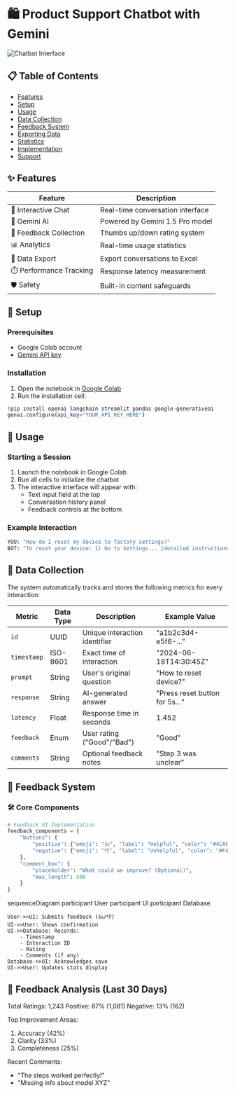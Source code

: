 # 🛍️ Product Support Chatbot with Gemini

![Chatbot Interface](https://via.placeholder.com/800x400.png?text=Chatbot+Interface+Preview)

## 📋 Table of Contents
- [Features](#-features)
- [Setup](#-setup)
- [Usage](#-usage)
- [Data Collection](#-data-collection)
- [Feedback System](#-feedback-system)
- [Exporting Data](#-exporting-data)
- [Statistics](#-statistics)
- [Implementation](#-implementation-details)
- [Support](#-support)

## ✨ Features
| Feature | Description |
|---------|-------------|
| 💬 Interactive Chat | Real-time conversation interface |
| 🧠 Gemini AI | Powered by Gemini 1.5 Pro model |
| 📝 Feedback Collection | Thumbs up/down rating system |
| 📊 Analytics | Real-time usage statistics |
| 💾 Data Export | Export conversations to Excel |
| ⏱️ Performance Tracking | Response latency measurement |
| 🛡️ Safety | Built-in content safeguards |

## 🚀 Setup

### Prerequisites
- Google Colab account
- [Gemini API key](https://ai.google.dev/)

### Installation
1. Open the notebook in [Google Colab](https://colab.research.google.com/)
2. Run the installation cell:
```bash
!pip install openai langchain streamlit pandas google-generativeai
genai.configure(api_key="YOUR_API_KEY_HERE")
```

## 🎯 Usage

### Starting a Session
1. Launch the notebook in Google Colab
2. Run all cells to initialize the chatbot
3. The interactive interface will appear with:
   - Text input field at the top
   - Conversation history panel
   - Feedback controls at the bottom

### Example Interaction
```python
YOU: "How do I reset my device to factory settings?"
BOT: "To reset your device: 1) Go to Settings... [detailed instructions]"
```
## 📝 Data Collection

The system automatically tracks and stores the following metrics for every interaction:

| Metric | Data Type | Description | Example Value |
|--------|-----------|-------------|---------------|
| `id` | UUID | Unique interaction identifier | "a1b2c3d4-e5f6-..." |
| `timestamp` | ISO-8601 | Exact time of interaction | "2024-06-18T14:30:45Z" |
| `prompt` | String | User's original question | "How to reset device?" |
| `response` | String | AI-generated answer | "Press reset button for 5s..." |
| `latency` | Float | Response time in seconds | 1.452 |
| `feedback` | Enum | User rating ("Good"/"Bad") | "Good" |
| `comments` | String | Optional feedback notes | "Step 3 was unclear" |

## 💬 Feedback System

### 🛠️ Core Components
```python
# Feedback UI Implementation
feedback_components = {
    "buttons": {
        "positive": {"emoji": "👍", "label": "Helpful", "color": "#4CAF50"},
        "negative": {"emoji": "👎", "label": "Unhelpful", "color": "#F44336"}
    },
    "comment_box": {
        "placeholder": "What could we improve? (Optional)",
        "max_length": 500
    }
}
```
sequenceDiagram
    participant User
    participant UI
    participant Database
    
    User->>UI: Submits feedback (👍/👎)
    UI->>User: Shows confirmation
    UI->>Database: Records:
        - Timestamp
        - Interaction ID
        - Rating
        - Comments (if any)
    Database->>UI: Acknowledges save
    UI->>User: Updates stats display

🔄 Feedback Analysis (Last 30 Days)
---------------------------------
Total Ratings: 1,243
Positive: 87% (1,081)
Negative: 13% (162)

Top Improvement Areas:
1. Accuracy (42%)
2. Clarity (33%)
3. Completeness (25%)

Recent Comments:
- "The steps worked perfectly!"
- "Missing info about model XYZ"

